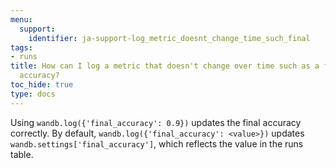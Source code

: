 ```yaml
---
menu:
  support:
    identifier: ja-support-log_metric_doesnt_change_time_such_final
tags:
- runs
title: How can I log a metric that doesn't change over time such as a final evaluation
  accuracy?
toc_hide: true
type: docs
---
```


Using `wandb.log({'final_accuracy': 0.9})` updates the final accuracy correctly. By default, `wandb.log({'final_accuracy': <value>})` updates `wandb.settings['final_accuracy']`, which reflects the value in the runs table.